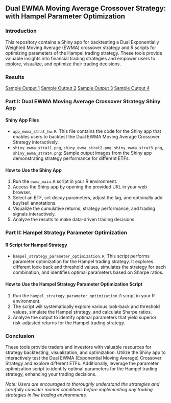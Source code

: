 ## Dual EWMA Moving Average Crossover Strategy: with Hampel Parameter Optimization

### Introduction
This repository contains a Shiny app for backtesting a Dual Exponentially Weighted Moving Average (EWMA) crossover strategy and R scripts for optimizing parameters of the Hampel trading strategy. These tools provide valuable insights into financial trading strategies and empower users to explore, visualize, and optimize their trading decisions.

### Results
[Sample Output 1](shiny_ewma_strat1.png)
[Sample Output 2](shiny_ewma_strat2.png)
[Sample Output 3](shiny_ewma_strat3.png)
[Sample Output 4](shiny_ewma_strat4.png)

### Part I: Dual EWMA Moving Average Crossover Strategy Shiny App
#### Shiny App Files
- `app_ewma_strat_hw.R`: This file contains the code for the Shiny app that enables users to backtest the Dual EWMA Moving Average Crossover Strategy interactively.
- `shiny_ewma_strat1.png`, `shiny_ewma_strat2.png`, `shiny_ewma_strat3.png`, `shiny_ewma_strat4.png`: Sample output images from the Shiny app demonstrating strategy performance for different ETFs.

#### How to Use the Shiny App
1. Run the `ewma_main.R` script in your R environment.
2. Access the Shiny app by opening the provided URL in your web browser.
3. Select an ETF, set decay parameters, adjust the lag, and optionally add buy/sell annotations.
4. Visualize the cumulative returns, strategy performance, and trading signals interactively.
5. Analyze the results to make data-driven trading decisions.

### Part II: Hampel Strategy Parameter Optimization
#### R Script for Hampel Strategy
- `hampel_strategy_parameter_optimization.R`: This script performs parameter optimization for the Hampel trading strategy. It explores different look-back and threshold values, simulates the strategy for each combination, and identifies optimal parameters based on Sharpe ratios.

#### How to Use the Hampel Strategy Parameter Optimization Script
1. Run the `hampel_strategy_parameter_optimization.R` script in your R environment.
2. The script will systematically explore various look-back and threshold values, simulate the Hampel strategy, and calculate Sharpe ratios.
3. Analyze the output to identify optimal parameters that yield superior risk-adjusted returns for the Hampel trading strategy.

### Conclusion
These tools provide traders and investors with valuable resources for strategy backtesting, visualization, and optimization. Utilize the Shiny app to interactively test the Dual EWMA (Exponential Moving Average) Crossover Strategy and explore different ETFs. Additionally, leverage the parameter optimization script to identify optimal parameters for the Hampel trading strategy, enhancing your trading decisions.

*Note: Users are encouraged to thoroughly understand the strategies and carefully consider market conditions before implementing any trading strategies in live trading environments.*
